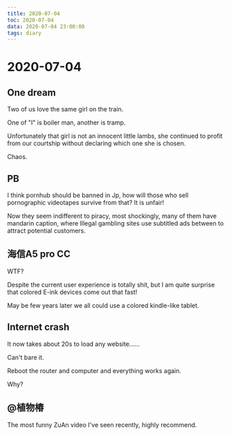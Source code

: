 ```yaml
---
title: 2020-07-04
toc: 2020-07-04
data: 2020-07-04 23:00:00
tags: diary
---
```



# 2020-07-04

## One dream

Two of us love the same girl on the train.

One of "I" is boiler man, another is tramp.

Unfortunately that girl is not an innocent little lambs, she continued to profit from our courtship without declaring which one she is chosen.

Chaos.

## PB

I think pornhub should be banned in Jp, how will those who sell pornographic videotapes survive from that? It is unfair!

Now they seem indifferent to piracy, most shockingly, many of them have mandarin caption, where Illegal gambling sites use subtitled ads between to attract potential customers.



## 海信A5 pro CC

WTF?

Despite the current user experience is totally shit, but I am quite surprise that colored E-ink devices come out that fast!

May be few years later we all could use a colored kindle-like tablet.

## Internet crash

It now takes about 20s to load any website……

Can't bare it.

Reboot the router and computer and everything works again.

Why?

## @植物椿

The most funny ZuAn video I've seen recently, highly recommend.

